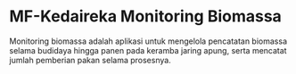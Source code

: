 # MF-Kedaireka Monitoring Biomassa

Monitoring biomassa adalah aplikasi untuk mengelola pencatatan biomassa selama budidaya hingga panen pada keramba jaring apung, serta mencatat jumlah pemberian pakan selama prosesnya.
